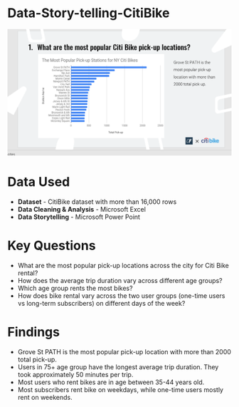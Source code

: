 # Data-Story-telling-CitiBike
<img src="Citi Bike.png" alt="final presentation">

# Data Used
- **Dataset** - CitiBike dataset with more than 16,000 rows
- **Data Cleaning & Analysis** - Microsoft Excel
- **Data Storytelling** - Microsoft Power Point

# Key Questions
- What are the most popular pick-up locations across the city for Citi Bike rental?
- How does the average trip duration vary across different age groups?
- Which age group rents the most bikes?
- How does bike rental vary across the two user groups (one-time users vs long-term subscribers) on different days of the week? 

# Findings
- Grove St PATH is the most popular pick-up location with more than 2000 total pick-up.
- Users in 75+ age group have the longest average trip duration. They took approximately 50 minutes per trip.
- Most users who rent bikes are in age between 35-44 years old.
- Most subscribers rent bike on weekdays, while one-time users mostly rent on weekends.




